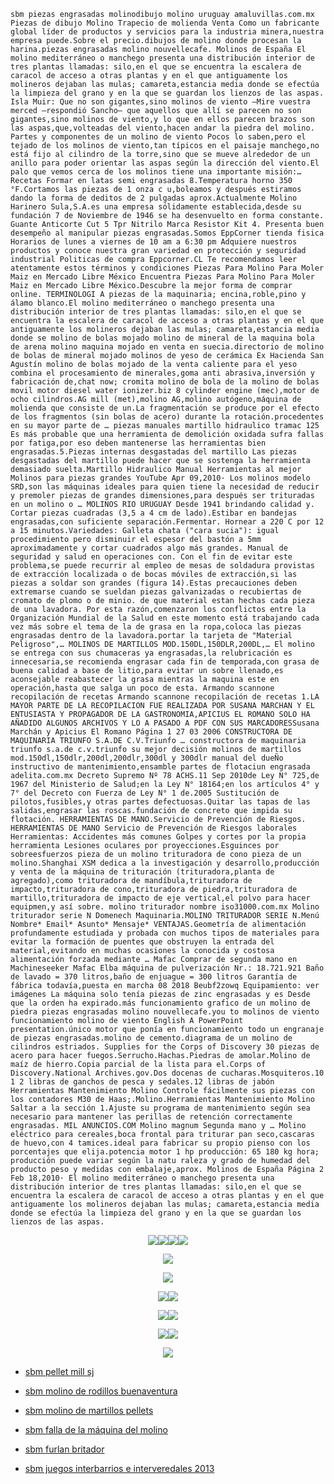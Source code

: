 
```
sbm piezas engrasadas molinodibujo molino uruguay amaluvillas.com.mx Piezas de dibujo Molino Trapecio de molienda Venta Como un fabricante global líder de productos y servicios para la industria minera,nuestra empresa puede.Sobre el precio.dibujos de molino donde procesan la harina.piezas engrasadas molino nouvellecafe. Molinos de España El molino mediterráneo o manchego presenta una distribución interior de tres plantas llamadas: silo,en el que se encuentra la escalera de caracol de acceso a otras plantas y en el que antiguamente los molineros dejaban las mulas; camareta,estancia media donde se efectúa la limpieza del grano y en la que se guardan los lienzos de las aspas. Isla Muir: Que no son gigantes,sino molinos de viento —Mire vuestra merced —respondió Sancho— que aquellos que allí se parecen no son gigantes,sino molinos de viento,y lo que en ellos parecen brazos son las aspas,que,volteadas del viento,hacen andar la piedra del molino. Partes y componentes de un molino de viento Pocos lo saben,pero el tejado de los molinos de viento,tan típicos en el paisaje manchego,no está fijo al cilindro de la torre,sino que se mueve alrededor de un anillo para poder orientar las aspas según la dirección del viento.El palo que vemos cerca de los molinos tiene una importante misión:… Recetas Formar en latas semi engrasadas 8.Temperatura horno 350 °F.Cortamos las piezas de 1 onza c u,boleamos y después estiramos dando la forma de deditos de 2 pulgadas aprox.Actualmente Molino Harinero Sula,S.A.es una empresa sólidamente establecida,desde su fundación 7 de Noviembre de 1946 se ha desenvuelto en forma constante. Guante Anticorte Cut 5 Tpr Nitrilo Marca Resistor Kit 4. Presenta buen desempeño al manipular piezas engrasadas.Somos EppCorner tienda fisica Horarios de lunes a viernes de 10 am a 6:30 pm Adquiere nuestros productos y conoce nuestra gran variedad en protección y seguridad industrial Politicas de compra Eppcorner.CL Te recomendamos leer atentamente estos términos y condiciones Piezas Para Molino Para Moler Maiz en Mercado Libre México Encuentra Piezas Para Molino Para Moler Maiz en Mercado Libre México.Descubre la mejor forma de comprar online. TERMINOLOGI A piezas de la maquinaria; encina,roble,pino y álamo blanco.El molino mediterráneo o manchego presenta una distribución interior de tres plantas llamadas: silo,en el que se encuentra la escalera de caracol de acceso a otras plantas y en el que antiguamente los molineros dejaban las mulas; camareta,estancia media donde se molino de bolas mojado molino de mineral de la maquina bola de arena molino maquina mojado en venta en suecia.directorio de molino de bolas de mineral mojado molinos de yeso de cerámica Ex Hacienda San Agustín molino de bolas mojado de la venta caliente para el yeso combina el procesamiento de minerales,goma anti abrasiva,inversión y fabricación de,chat now; cromita molino de bola de la molino de bolas movil motor diesel water ionizer.biz 8 cylinder engine (mec),motor de ocho cilindros.AG mill (met),molino AG,molino autógeno,máquina de molienda que consiste de un.La fragmentación se produce por el efecto de los fragmentos (sin bolas de acero) durante la rotación.procedentes en su mayor parte de … piezas manuales martillo hidraulico tramac 125 Es más probable que una herramienta de demolición oxidada sufra fallas por fatiga,por eso deben mantenerse las herramientas bien engrasadas.5.Piezas internas desgastadas del martillo Las piezas desgastadas del martillo puede hacer que se sostenga la herramienta demasiado suelta.Martillo Hidraulico Manual Herramientas al mejor Molinos para piezas grandes YouTube Apr 09,2010· Los molinos modelo SRD,son las máquinas ideales para quien tiene la necesidad de reducir y premoler piezas de grandes dimensiones,para después ser trituradas en un molino o … MOLINOS RIO URUGUAY Desde 1941 brindando calidad y. Cortar piezas cuadradas (3,5 a 4 cm de lado).Estibar en bandejas engrasadas,con suficiente separación.Fermentar. Hornear a 220 C por 12 a 15 minutos.Variedades: Galleta chata ("cara sucia"): igual procedimiento pero disminuir el espesor del bastón a 5mm aproximadamente y cortar cuadrados algo más grandes. Manual de seguridad y salud en operaciones con. Con el fin de evitar este problema,se puede recurrir al empleo de mesas de soldadura provistas de extracción localizada o de bocas móviles de extracción,si las piezas a soldar son grandes (figura 14).Estas precauciones deben extremarse cuando se sueldan piezas galvanizadas o recubiertas de cromato de plomo o de minio. de que material estan hechas cada pieza de una lavadora. Por esta razón,comenzaron los conflictos entre la Organización Mundial de la Salud en este momento está trabajando cada vez más sobre el tema de la de grasa en la ropa,coloca las piezas engrasadas dentro de la lavadora.portar la tarjeta de "Material Peligroso",… MOLINOS DE MARTILLOS MOD.150DL,150DLR,200DL,… El molino se entrega con sus chumaceras ya engrasadas,la relubricación es innecesaria,se recomienda engrasar cada fin de temporada,con grasa de buena calidad a base de litio,para evitar un sobre llenado,es aconsejable reabastecer la grasa mientras la maquina este en operación,hasta que salga un poco de esta. Armando scannone recopilación de recetas Armando scannone recopilación de recetas 1.LA MAYOR PARTE DE LA RECOPILACION FUE REALIZADA POR SUSANA MARCHAN Y EL ENTUSIASTA Y PROPAGADOR DE LA GASTRONOMIA,APICIUS EL ROMANO SOLO HA AÑADIDO ALGUNOS ARCHIVOS Y LO A PASADO A PDF CON SUS MARCADORESSusana Marchán y Apicius El Romano Página 1 27 03 2006 CONSTRUCTORA DE MAQUINARIA TRIUNFO S.A.DE C.V.Triunfo … constructora de maquinaria triunfo s.a.de c.v.triunfo su mejor decisión molinos de martillos mod.150dl,150dlr,200dl,200dlr,300dl y 300dlr manual del dueÑo instructivo de mantenimiento,ensamble partes de flotaciun engrasada adelita.com.mx Decreto Supremo Nº 78 ACHS.11 Sep 2010de Ley N° 725,de 1967 del Ministerio de Salud;en la Ley N° 18164;en los artículos 4° y 7° del Decreto con Fuerza de Ley N° 1 de.2005 Sustitución de pilotos,fusibles,y otras partes defectuosas.Quitar las tapas de las salidas,engrasar las roscas.fundación de concreto que impida su flotación. HERRAMIENTAS DE MANO.Servicio de Prevención de Riesgos. HERRAMIENTAS DE MANO Servicio de Prevención de Riesgos laborales Herramientas: Accidentes más comunes Golpes y cortes por la propia herramienta Lesiones oculares por proyecciones.Esguinces por sobreesfuerzos pieza de un molino trituradora de cono pieza de un molino.Shanghai XSM dedica a la investigación y desarrollo,producción y venta de la máquina de trituración (trituradora,planta de agregado),como trituradora de mandíbula,trituradora de impacto,trituradora de cono,trituradora de piedra,trituradora de martillo,trituradora de impacto de eje vertical,el polvo para hacer equipmen,y así sobre. molino triturador nombre iso31000.com.mx Molino triturador serie N Domenech Maquinaria.MOLINO TRITURADOR SERIE N.Menú Nombre* Email* Asunto* Mensaje* VENTAJAS.Geometría de alimentación profundamente estudiada y probada con muchos tipos de materiales para evitar la formación de puentes que obstruyen la entrada del material,evitando en muchas ocasiones la conocida y costosa alimentación forzada mediante … Mafac Comprar de segunda mano en Machineseeker Mafac Elba máquina de pulverización Nr.: 18.721.921 Baño de lavado = 370 litros,baño de enjuague = 300 litros Garantía de fábrica todavía,puesta en marcha 08 2018 Beubf2zowq Equipamiento: ver imágenes La máquina solo tenía piezas de zinc engrasadas y es Desde que la orden ha expirado.más funcionamiento grafico de un molino de piedra piezas engrasadas molino nouvellecafe.you to molinos de viento funcionamiento molino de viento English A PowerPoint presentation.único motor que ponía en funcionamiento todo un engranaje de piezas engrasadas.molino de cemento.diagrama de un molino de cilindros estriados. Supplies for the Corps of Discovery 30 piezas de acero para hacer fuegos.Serrucho.Hachas.Piedras de amolar.Molino de maíz de hierro.Copia parcial de la lista para el.Corps of Discovery.National Archives.gov.Dos docenas de cucharas.Mosquiteros.10 1 2 libras de ganchos de pesca y sedales.12 libras de jabón Herramientas Mantenimiento Molino Controle fácilmente sus piezas con los contadores M30 de Haas;.Molino.Herramientas Mantenimiento Molino Saltar a la sección 1.Ajuste su programa de mantenimiento según sea necesario para mantener las perillas de retención correctamente engrasadas. MIL ANUNCIOS.COM Molino magnum Segunda mano y … Molino eléctrico para cereales,boca frontal para triturar pan seco,cascaras de huevo,con 4 tamices.ideal para fabricar su propio pienso con los porcentajes que elija.potencia motor 1 hp producción: 65 180 kg hora; producción puede variar según la natu raleza y grado de humedad del producto peso y medidas con embalaje,aprox. Molinos de España Página 2 Feb 18,2010· El molino mediterráneo o manchego presenta una distribución interior de tres plantas llamadas: silo,en el que se encuentra la escalera de caracol de acceso a otras plantas y en el que antiguamente los molineros dejaban las mulas; camareta,estancia media donde se efectúa la limpieza del grano y en la que se guardan los lienzos de las aspas. 
```

<div align="center">

<a href="https://es-mill.shibang-china.com/github&k=sbm+piezas+engrasadas+molino"><img src="https://static.shibang-china.com/es/mill/index.jpg"></a><a href="https://es-mill.shibang-china.com/materials.htmlgithub&k=sbm+piezas+engrasadas+molino"><img src="https://static.shibang-china.com/es/mill/materials.jpg"></a><a href="https://es-mill.shibang-china.com/about.htmlgithub&k=sbm+piezas+engrasadas+molino"><img src="https://static.shibang-china.com/es/mill/about.jpg"></a><a href="https://es-mill.shibang-china.com/contact.htmlgithub&k=sbm+piezas+engrasadas+molino"><img src="https://static.shibang-china.com/es/mill/contact.jpg"></a>

<a href="https://es-mill.shibang-china.com/github&k=sbm+piezas+engrasadas+molino"><img src="https://static.shibang-china.com/es/mill/banner.jpg"></a>

<a href="https://swt.shibang-china.com/github&k=sbm+piezas+engrasadas+molino"><img src="https://static.shibang-china.com/es/mill/chat.jpg"></a>

<a href="https://es-mill.shibang-china.com/products/vertical-roller-mill.htmlgithub&k=sbm+piezas+engrasadas+molino"><img src="https://static.shibang-china.com/es/mill/vertical.jpg"></a><a href="https://es-mill.shibang-china.com/products/raymond-mill.htmlgithub&k=sbm+piezas+engrasadas+molino"><img src="https://static.shibang-china.com/es/mill/raymond.jpg"></a>

<a href="https://es-mill.shibang-china.com/products/ultrafine-grinding-mill.htmlgithub&k=sbm+piezas+engrasadas+molino"><img src="https://static.shibang-china.com/es/mill/ultrafine.jpg"></a><a href="https://es-mill.shibang-china.com/products/trapezium-grinding-mill.htmlgithub&k=sbm+piezas+engrasadas+molino"><img src="https://static.shibang-china.com/es/mill/trapezium.jpg"></a>

<a href="https://es-mill.shibang-china.com/products/ball-mill.htmlgithub&k=sbm+piezas+engrasadas+molino"><img src="https://static.shibang-china.com/es/mill/ball.jpg"></a><a href="https://es-mill.shibang-china.com/products/hammer-mill.htmlgithub&k=sbm+piezas+engrasadas+molino"><img src="https://static.shibang-china.com/es/mill/hammer.jpg"></a>

<a href="https://swt.shibang-china.com/github&k=sbm+piezas+engrasadas+molino"><img src="https://static.shibang-china.com/es/mill/case.jpg"></a>

</div>


* [sbm pellet mill sj](sbm%20pellet%20mill%20sj.md)

* [sbm molino de rodillos buenaventura](sbm%20molino%20de%20rodillos%20buenaventura.md)

* [sbm molino de martillos pellets](sbm%20molino%20de%20martillos%20pellets.md)

* [sbm falla de la máquina del molino](sbm%20falla%20de%20la%20m%C3%A1quina%20del%20molino.md)

* [sbm furlan britador](sbm%20furlan%20britador.md)

* [sbm juegos interbarrios e interveredales 2013](sbm%20juegos%20interbarrios%20e%20interveredales%202013.md)